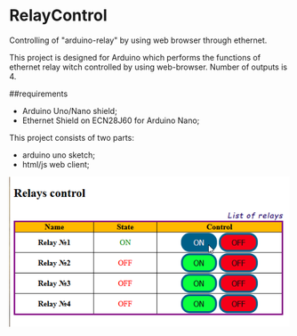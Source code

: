 # RelayControl
Controlling of "arduino-relay" by using web browser through ethernet.

This project is designed for Arduino which performs the functions of ethernet relay witch controlled by using web-browser. Number of outputs is 4.

##requirements
- Arduino Uno/Nano shield;
- Ethernet Shield on ECN28J60 for Arduino Nano;

This project consists of two parts:
- arduino uno sketch;
- html/js web client;

![](./doc/images/web.png)
